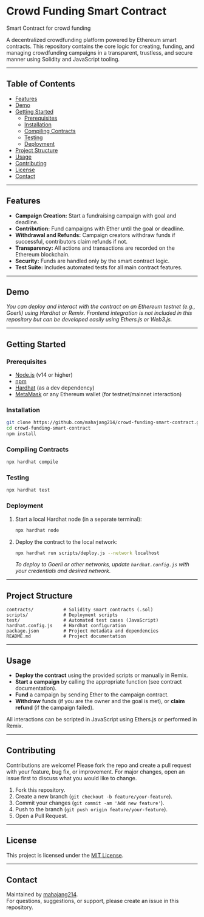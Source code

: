 # Crowd Funding Smart Contract

Smart Contract for crowd funding

A decentralized crowdfunding platform powered by Ethereum smart contracts. This repository contains the core logic for creating, funding, and managing crowdfunding campaigns in a transparent, trustless, and secure manner using Solidity and JavaScript tooling.

---

## Table of Contents

- [Features](#features)
- [Demo](#demo)
- [Getting Started](#getting-started)
  - [Prerequisites](#prerequisites)
  - [Installation](#installation)
  - [Compiling Contracts](#compiling-contracts)
  - [Testing](#testing)
  - [Deployment](#deployment)
- [Project Structure](#project-structure)
- [Usage](#usage)
- [Contributing](#contributing)
- [License](#license)
- [Contact](#contact)

---

## Features

- **Campaign Creation:** Start a fundraising campaign with goal and deadline.
- **Contribution:** Fund campaigns with Ether until the goal or deadline.
- **Withdrawal and Refunds:** Campaign creators withdraw funds if successful, contributors claim refunds if not.
- **Transparency:** All actions and transactions are recorded on the Ethereum blockchain.
- **Security:** Funds are handled only by the smart contract logic.
- **Test Suite:** Includes automated tests for all main contract features.

---

## Demo

_You can deploy and interact with the contract on an Ethereum testnet (e.g., Goerli) using Hardhat or Remix. Frontend integration is not included in this repository but can be developed easily using Ethers.js or Web3.js._

---

## Getting Started

### Prerequisites

- [Node.js](https://nodejs.org/) (v14 or higher)
- [npm](https://www.npmjs.com/)
- [Hardhat](https://hardhat.org/) (as a dev dependency)
- [MetaMask](https://metamask.io/) or any Ethereum wallet (for testnet/mainnet interaction)

### Installation

```bash
git clone https://github.com/mahajang214/crowd-funding-smart-contract.git
cd crowd-funding-smart-contract
npm install
```

### Compiling Contracts

```bash
npx hardhat compile
```

### Testing

```bash
npx hardhat test
```

### Deployment

1. Start a local Hardhat node (in a separate terminal):

   ```bash
   npx hardhat node
   ```

2. Deploy the contract to the local network:

   ```bash
   npx hardhat run scripts/deploy.js --network localhost
   ```

   _To deploy to Goerli or other networks, update `hardhat.config.js` with your credentials and desired network._

---

## Project Structure

```text
contracts/           # Solidity smart contracts (.sol)
scripts/             # Deployment scripts
test/                # Automated test cases (JavaScript)
hardhat.config.js    # Hardhat configuration
package.json         # Project metadata and dependencies
README.md            # Project documentation
```

---

## Usage

- **Deploy the contract** using the provided scripts or manually in Remix.
- **Start a campaign** by calling the appropriate function (see contract documentation).
- **Fund** a campaign by sending Ether to the campaign contract.
- **Withdraw** funds (if you are the owner and the goal is met), or **claim refund** (if the campaign failed).

All interactions can be scripted in JavaScript using Ethers.js or performed in Remix.

---

## Contributing

Contributions are welcome! Please fork the repo and create a pull request with your feature, bug fix, or improvement. For major changes, open an issue first to discuss what you would like to change.

1. Fork this repository.
2. Create a new branch (`git checkout -b feature/your-feature`).
3. Commit your changes (`git commit -am 'Add new feature'`).
4. Push to the branch (`git push origin feature/your-feature`).
5. Open a Pull Request.

---

## License

This project is licensed under the [MIT License](LICENSE).

---

## Contact

Maintained by [mahajang214](https://github.com/mahajang214).  
For questions, suggestions, or support, please create an issue in this repository.
